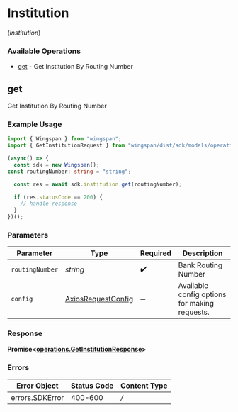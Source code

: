 # Institution
(*institution*)

### Available Operations

* [get](#get) - Get Institution By Routing Number

## get

Get Institution By Routing Number

### Example Usage

```typescript
import { Wingspan } from "wingspan";
import { GetInstitutionRequest } from "wingspan/dist/sdk/models/operations";

(async() => {
  const sdk = new Wingspan();
const routingNumber: string = "string";

  const res = await sdk.institution.get(routingNumber);

  if (res.statusCode == 200) {
    // handle response
  }
})();
```

### Parameters

| Parameter                                                    | Type                                                         | Required                                                     | Description                                                  |
| ------------------------------------------------------------ | ------------------------------------------------------------ | ------------------------------------------------------------ | ------------------------------------------------------------ |
| `routingNumber`                                              | *string*                                                     | :heavy_check_mark:                                           | Bank Routing Number                                          |
| `config`                                                     | [AxiosRequestConfig](https://axios-http.com/docs/req_config) | :heavy_minus_sign:                                           | Available config options for making requests.                |


### Response

**Promise<[operations.GetInstitutionResponse](../../sdk/models/operations/getinstitutionresponse.md)>**
### Errors

| Error Object    | Status Code     | Content Type    |
| --------------- | --------------- | --------------- |
| errors.SDKError | 400-600         | */*             |
